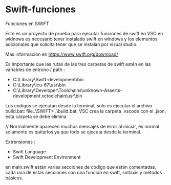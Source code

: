 # Swift-funciones
Funciones en SWIFT

Este es un proyecto de prueba para ejecutar funciones de swift en VSC en widnows
es necesario tener instalado swift en windows y los elementos adicionales que 
solicita tener que se instalan por visual studio. 

Más información en https://www.swift.org/download/

Es Importante que las rutas de las tres carpetas de swift estén en las variables de entrono / path :
* C:\Library\Swift-development\bin
* C:\Library\icu-67\usr\bin
* C:\Library\Developer\Toolchains\unknown-Asserts-development.xctoolchain\usr\bin

Los codigos se ejecutan desde la terminal, solo es ejecutar el archivo build.bat: file..\SWIFT> .\build.bat, 
VSC crea la carpeta .vscode con el .json, esta carpeta se debe elimina

// Normalmente aparecen muchos mensajes de error al iniciar, es normal solamente es quitarlos ya que todo se ejecuta desde la terminal.

Extrensiones :
* Swift Language
* Swift Development Environment


en main.swift están varias secciones de código que están comentadas, cada una de estas secciones
son una función en swift, sintaxis y métodos básicos.



